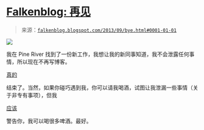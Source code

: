 <!--yml

分类：未分类

日期：2024-05-12 20:01:43

-->

# [Falkenblog: 再见](http://falkenblog.blogspot.com/2013/09/bye.html#0001-01-01)

> 来源：[`falkenblog.blogspot.com/2013/09/bye.html#0001-01-01`](http://falkenblog.blogspot.com/2013/09/bye.html#0001-01-01)

![](https://blogger.googleusercontent.com/img/b/R29vZ2xl/AVvXsEjYjZGMfSru24apdTnHE1N79oHLIlCzwZUJJ3HeiEKrNnMc9h2ILZTAFy4YhOi8vbwv4s4cb10bRIeAvDBrHD3tjDcI7y4DIdU1B3nD093OxjUTWuQdg-AQiOZwGh6DSl973ApAaA/s1600/bye.jpg)

我在 Pine River 找到了一份新工作，我想让我的新同事知道，我不会泄露任何事情，所以现在不再写博客。

[真的](http://falkenblog.blogspot.com/2013/04/my-last-regular-blog-post.html)

结束了。当然，如果你碰巧遇到我，你可以请我喝酒，试图让我泄漏一些事情（关于非专有事项），但我

[应该](http://www.efalken.com/LowVolClassics/Treynor-Mazuy1965.pdf)

警告你，我可以喝很多啤酒。最好。
